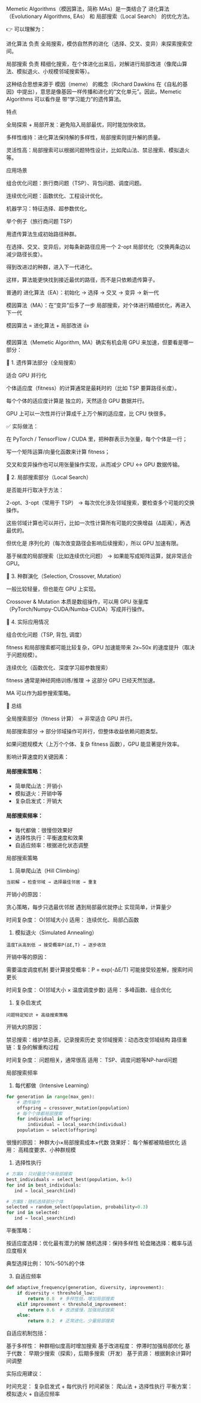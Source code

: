 Memetic Algorithms（模因算法，简称 MAs）是一类结合了 进化算法（Evolutionary Algorithms, EAs） 和 局部搜索（Local Search） 的优化方法。

👉 可以理解为：

进化算法 负责 全局搜索，模仿自然界的进化（选择、交叉、变异）来探索搜索空间。

局部搜索 负责 精细化搜索，在个体进化出来后，对解进行局部改进（像爬山算法、模拟退火、小规模邻域搜索等）。

这种结合思想来源于 模因（meme） 的概念（Richard Dawkins 在《自私的基因》中提出），意思是像基因一样传播和进化的“文化单元”。因此，Memetic Algorithms 可以看作是 带“学习能力”的遗传算法。

特点

全局探索 + 局部开发：避免陷入局部最优，同时能加快收敛。

多样性维持：进化算法保持解的多样性，局部搜索则提升解的质量。

灵活性高：局部搜索可以根据问题特性设计，比如爬山法、禁忌搜索、模拟退火等。

应用场景

组合优化问题：旅行商问题（TSP）、背包问题、调度问题。

连续优化问题：函数优化、工程设计优化。

机器学习：特征选择、超参数优化。

举个例子（旅行商问题 TSP）

用遗传算法生成初始路径种群。

在选择、交叉、变异后，对每条新路径应用一个 2-opt 局部优化（交换两条边以减少路径长度）。

得到改进过的种群，进入下一代进化。

这样，算法能更快找到接近最优的路径，而不是只依赖遗传算子。


普通的 进化算法（EA）：初始化 → 选择 → 交叉 → 变异 → 新一代

模因算法（MA）：在“变异”后多了一步 局部搜索，对个体进行精细优化，再进入下一代

模因算法 = 进化算法 + 局部改进 👍


####

模因算法（Memetic Algorithm, MA）确实有机会用 GPU 来加速，但要看是哪一部分：

🔹 1. 遗传算法部分（全局搜索）

适合 GPU 并行化

个体适应度（fitness）的计算通常是最耗时的（比如 TSP 要算路径长度）。

每个个体的适应度计算是 独立的，天然适合 GPU 数据并行。

GPU 上可以一次性并行计算成千上万个解的适应度，比 CPU 快很多。

✅ 实际做法：

在 PyTorch / TensorFlow / CUDA 里，把种群表示为张量，每个个体是一行；

写一个矩阵运算/向量化函数来计算 fitness；

交叉和变异操作也可以用张量操作实现，从而减少 CPU ↔ GPU 数据传输。

🔹 2. 局部搜索部分（Local Search）

是否能并行取决于方法：

2-opt、3-opt（常用于 TSP） → 每次优化涉及邻域搜索，要检查多个可能的交换操作。

这些邻域计算也可以并行，比如一次性计算所有可能的交换增益（Δ距离），再选最优的。

但优化是 序列化的（每次改变路径会影响后续搜索），所以 GPU 加速有限。

基于梯度的局部搜索（比如连续优化问题） → 如果能写成矩阵运算，就非常适合 GPU。

🔹 3. 种群演化（Selection, Crossover, Mutation）

一般比较轻量，但也能在 GPU 上实现。

Crossover & Mutation 本质是数组操作，可以用 GPU 张量库（PyTorch/Numpy-CUDA/Numba-CUDA）写成并行操作。

🔹 4. 实际应用情况

组合优化问题（TSP, 背包, 调度）

fitness 和局部搜索都可能比较复杂，GPU 加速能带来 2x~50x 的速度提升（取决于问题规模）。

连续优化（函数优化、深度学习超参数搜索）

fitness 通常是神经网络训练/推理 → 这部分 GPU 已经天然加速。

MA 可以作为超参搜索策略。

📌 总结

全局搜索部分（fitness 计算） → 非常适合 GPU 并行。

局部搜索部分 → 部分邻域操作可并行，但整体收益依赖问题类型。

如果问题规模大（上万个个体、复杂 fitness 函数），GPU 能显著提升效率。

影响计算速度的关键因素：
#### 局部搜索策略：
* 简单爬山法：开销小
* 模拟退火：开销中等
* 复杂启发式：开销大
#### 局部搜索频率：
* 每代都做：很慢但效果好
* 选择性执行：平衡速度和效果
* 自适应频率：根据进化状态调整   
  

局部搜索策略
1. 简单爬山法（Hill Climbing）
```   python
当前解 → 检查邻域 → 选择最佳邻居 → 重复
```

开销小的原因：

贪心策略，每步只选最优邻居
遇到局部最优就停止
实现简单，计算量少


时间复杂度： O(邻域大小)
适用： 连续优化、局部凸函数

1. 模拟退火（Simulated Annealing）
``` 
温度T从高到低 → 接受概率P(ΔE,T) → 逐步收敛
```

开销中等的原因：

需要温度调度机制
要计算接受概率：P = exp(-ΔE/T)
可能接受较差解，搜索时间更长


时间复杂度： O(邻域大小 × 温度调度步数)
适用： 多峰函数、组合优化

1. 复杂启发式
```
问题特定知识 + 高级搜索策略
```

开销大的原因：

禁忌搜索：维护禁忌表，记录搜索历史
变邻域搜索：动态改变邻域结构
路径重链：复杂的解重构过程


时间复杂度： 问题相关，通常很高
适用： TSP、调度问题等NP-hard问题

局部搜索频率
1. 每代都做（Intensive Learning）
```python
for generation in range(max_gen):
    # 遗传操作
    offspring = crossover_mutation(population)
    # 每个个体都局部搜索
    for individual in offspring:
        individual = local_search(individual)
    population = select(offspring)
```
很慢的原因： 种群大小×局部搜索成本×代数
效果好： 每个解都被精细优化
适用： 高精度要求、小种群规模

1. 选择性执行
   
 ```python  
# 方案A：只对最佳个体局部搜索
best_individuals = select_best(population, k=5)
for ind in best_individuals:
    ind = local_search(ind)

# 方案B：随机选择部分个体
selected = random_select(population, probability=0.3)
for ind in selected:
    ind = local_search(ind)
```

平衡策略：

按适应度选择：优化最有潜力的解
随机选择：保持多样性
轮盘赌选择：概率与适应度相关


典型选择比例： 10%-50%的个体

3. 自适应频率
```python
def adaptive_frequency(generation, diversity, improvement):
    if diversity < threshold_low:
        return 0.8  # 多样性低，增加局部搜索
    elif improvement < threshold_improvement:
        return 0.6  # 改进缓慢，加强局部搜索  
    else:
        return 0.2  # 正常进化，少量局部搜索
```

自适应机制包括：

基于多样性： 种群相似度高时增加搜索
基于改进程度： 停滞时加强局部优化
基于代数： 早期少搜索（探索），后期多搜索（开发）
基于资源： 根据剩余计算时间调整

实际应用建议：

时间充足： 复杂启发式 + 每代执行
时间紧张： 爬山法 + 选择性执行
平衡方案： 模拟退火 + 自适应频率
